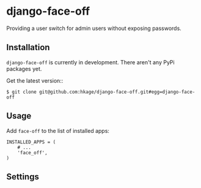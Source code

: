django-face-off
===============

Providing a user switch for admin users without exposing passwords.

Installation
------------

``django-face-off`` is currently in development. There aren't any PyPi packages yet.

Get the latest version::

    $ git clone git@github.com:hkage/django-face-off.git#egg=django-face-off

Usage
-----

Add ``face-off`` to the list of installed apps:

    INSTALLED_APPS = (
        # ...
        'face_off',
    )

Settings
--------
